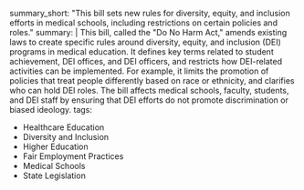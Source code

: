 summary_short: "This bill sets new rules for diversity, equity, and inclusion efforts in medical schools, including restrictions on certain policies and roles."
summary: |
  This bill, called the "Do No Harm Act," amends existing laws to create specific rules around diversity, equity, and inclusion (DEI) programs in medical education. It defines key terms related to student achievement, DEI offices, and DEI officers, and restricts how DEI-related activities can be implemented. For example, it limits the promotion of policies that treat people differently based on race or ethnicity, and clarifies who can hold DEI roles. The bill affects medical schools, faculty, students, and DEI staff by ensuring that DEI efforts do not promote discrimination or biased ideology.
tags:
  - Healthcare Education
  - Diversity and Inclusion
  - Higher Education
  - Fair Employment Practices
  - Medical Schools
  - State Legislation
